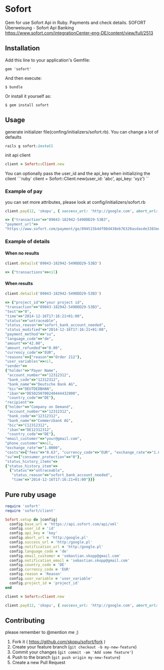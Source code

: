 # Sofort

 Gem for use Sofort Api in Ruby. Payments and check details.
 SOFORT Überweisung - Sofort Api Banking https://www.sofort.com/integrationCenter-eng-DE/content/view/full/2513


## Installation

Add this line to your application's Gemfile:

    gem 'sofort'

And then execute:

    $ bundle

Or install it yourself as:

    $ gem install sofort

## Usage
 generate initializer file(confing/initializers/sofort.rb). You can change a lot of defaults
  ```ruby
  rails g sofort:install
  ```
  init api client
  ```ruby
  client = Sofort::Client.new
  ```
  You can optionally pass the user_id and the api_key when initializing the client
  ```ruby`
  client = Sofort::Client.new(user_id: 'abc', api_key: 'xyz')
  ``
### Example of pay
 you can set more attributes, please look at config/initializers/sofort.rb
  ```ruby
  client.pay(12, 'skopu', { success_url: 'http://google.com', abort_url: 'https://google.com', notification_url: 'https://google.com' } )
  ```
  ```ruby
=> {"transaction"=>"89043-182942-5490DD29-53B3",
 "payment_url"=>
  "https://www.sofort.com/payment/go/894515b4df08d438eb76320asdasde3383ed72ae80"}
  ```
### Example of details
#### When no results
  ```ruby
  client.details('89043-182942-5490DD29-53B3')
  ```
  ```ruby
=> {"transactions"=>nil}
  ```
#### When results
  ```ruby
  client.details('89043-182942-5490DD29-53B3')
  ```
  ```ruby
=> {"project_id"=>"your project id",
 "transaction"=>"89043-182942-5490DD29-53B3",
 "test"=>"0",
 "time"=>"2014-12-16T17:16:21+01:00",
 "status"=>"untraceable",
 "status_reason"=>"sofort_bank_account_needed",
 "status_modified"=>"2014-12-16T17:16:21+01:00",
 "payment_method"=>"su",
 "language_code"=>"de",
 "amount"=>"42.00",
 "amount_refunded"=>"0.00",
 "currency_code"=>"EUR",
 "reasons"=>{"reason"=>"Order 212"},
 "user_variables"=>nil,
 "sender"=>
  {"holder"=>"Payer Name",
   "account_number"=>"12312312",
   "bank_code"=>"12312312",
   "bank_name"=>"Deutsche Bank AG",
   "bic"=>"DEUTDEDBHAN",
   "iban"=>"DE50250700240444432900",
   "country_code"=>"DE"},
 "recipient"=>
  {"holder"=>"Company on Demand",
   "account_number"=>"12312312",
   "bank_code"=>"12312312",
   "bank_name"=>"Commerzbank AG",
   "bic"=>"C12312312",
   "iban"=>"DE12312312",
   "country_code"=>"DE"},
 "email_customer"=>"your@gmail.com",
 "phone_customer"=>nil,
 "exchange_rate"=>"1.0000",
 "costs"=>{"fees"=>"0.63", "currency_code"=>"EUR", "exchange_rate"=>"1.0000"},
 "su"=>{"consumer_protection"=>"0"},
 "status_history_items"=>
  {"status_history_item"=>
    {"status"=>"untraceable",
     "status_reason"=>"sofort_bank_account_needed",
     "time"=>"2014-12-16T17:16:21+01:00"}}}
  ```
## Pure ruby usage
```ruby
require 'sofort'
require 'sofort/client'

Sofort.setup do |config|
  config.base_url = 'https://api.sofort.com/api/xml'
  config.user_id = 'id'
  config.api_key = 'key'
  config.abort_url = 'http:/google.pl'
  config.success_url = 'http:/google.pl'
  config.notification_url = 'http:/google.pl'
  config.language_code = 'de'
  config.email_customer = 'sebastian.skopp@gmail.com'
  config.notification_email = 'sebastian.skopp@gmail.com'
  config.country_code = 'DE'
  config.currency_code = 'EUR'
  config.reason = 'Reason'
  config.user_variable = 'user_variable'
  config.project_id = 'project_id'
end

client = Sofort::Client.new

client.pay(12, 'skopu', { success_url: 'http://google.com', abort_url: 'https://google.com', notification_url: 'https://google.com' } )
```
## Contributing

please remember to @mention me ;)

1. Fork it ( https://github.com/skopu/sofort/fork )
2. Create your feature branch (`git checkout -b my-new-feature`)
3. Commit your changes (`git commit -am 'Add some feature'`)
4. Push to the branch (`git push origin my-new-feature`)
5. Create a new Pull Request
